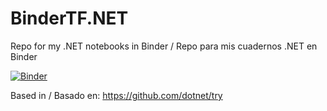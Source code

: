 # BinderTF.NET
Repo for my .NET notebooks in Binder / Repo para mis cuadernos .NET en Binder

[![Binder](https://mybinder.org/badge_logo.svg)](https://mybinder.org/v2/gh/javiercp/BinderTF.NET/master?urlpath=lab)


Based in / Basado en:
    https://github.com/dotnet/try